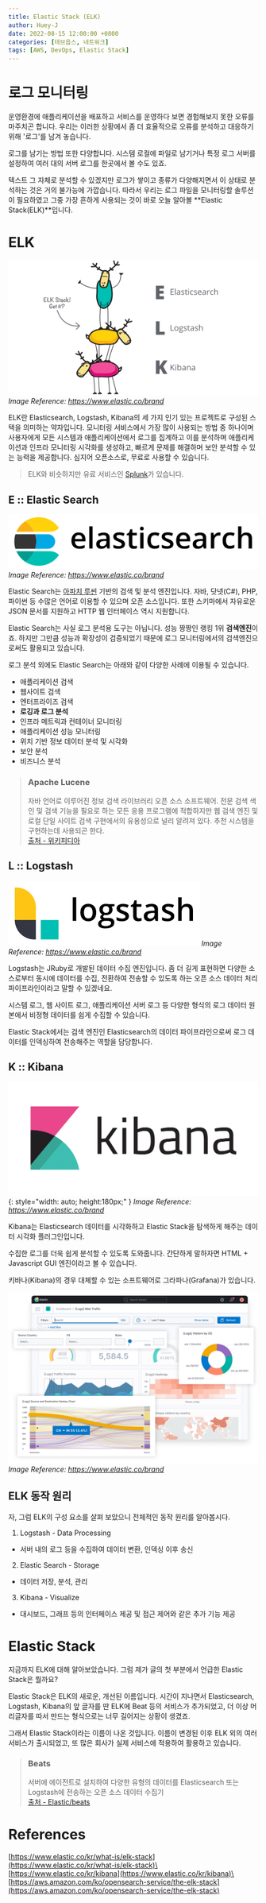 ```yaml
---
title: Elastic Stack (ELK)
author: Huey-J
date: 2022-08-15 12:00:00 +0800
categories: [데브옵스, 네트워크]
tags: [AWS, DevOps, Elastic Stack]
---
```


# 로그 모니터링

운영환경에 애플리케이션을 배포하고 서비스를 운영하다 보면 경험해보지 못한 오류를 마주치곤 합니다.
우리는 이러한 상황에서 좀 더 효율적으로 오류를 분석하고 대응하기 위해 '로그'를 남겨 놓습니다.

로그를 남기는 방법 또한 다양합니다. 시스템 로컬에 파일로 남기거나 특정 로그 서버를 설정하여 여러 대의 서버 로그를 한곳에서 볼 수도 있죠.

텍스트 그 자체로 분석할 수 있겠지만 로그가 쌓이고 종류가 다양해지면서 이 상태로 분석하는 것은 거의 불가능에 가깝습니다.
따라서 우리는 로그 파일을 모니터링할 솔루션이 필요하였고 그중 가장 흔하게 사용되는 것이 바로 오늘 알아볼 **Elastic Stack(ELK)**입니다.


# ELK

![elk stack](/assets/img/elk_stack.png)
_Image Reference: https://www.elastic.co/brand_

ELK란 Elasticsearch, Logstash, Kibana의 세 가지 인기 있는 프로젝트로 구성된 스택을 의미하는 약자입니다.
모니터링 서비스에서 가장 많이 사용되는 방법 중 하나이며 사용자에게 모든 시스템과 애플리케이션에서 로그를 집계하고 이를 분석하며 애플리케이션과 인프라 모니터링 시각화를 생성하고, 빠르게 문제를 해결하며 보안 분석할 수 있는 능력을 제공합니다.
심지어 오픈소스로, 무료로 사용할 수 있습니다.

> ELK와 비슷하지만 유료 서비스인 [Splunk](https://www.splunk.com/en_us/about-splunk.html)가 있습니다.


## E :: Elastic Search

![elastic search](/assets/img/elastic_search.png)
_Image Reference: https://www.elastic.co/brand_

Elastic Search는 [아파치 루씬](#apache-lucene) 기반의 검색 및 분석 엔진입니다.
자바, 닷넷(C#), PHP, 파이썬 등 수많은 언어로 이용할 수 있으며 오픈 소스입니다.
또한 스키마에서 자유로운 JSON 문서를 지원하고 HTTP 웹 인터페이스 역시 지원합니다.

Elastic Search는 사실 로그 분석용 도구는 아닙니다. 성능 짱짱인 랭킹 1위 **검색엔진**이죠.
하지만 그만큼 성능과 확장성이 검증되었기 때문에 로그 모니터링에서의 검색엔진으로써도 활용되고 있습니다.

로그 분석 외에도 Elastic Search는 아래와 같이 다양한 사례에 이용될 수 있습니다.

- 애플리케이션 검색
- 웹사이트 검색
- 엔터프라이즈 검색
- **로깅과 로그 분석**
- 인프라 메트릭과 컨테이너 모니터링
- 애플리케이션 성능 모니터링
- 위치 기반 정보 데이터 분석 및 시각화
- 보안 분석
- 비즈니스 분석

> ### Apache Lucene
> 자바 언어로 이루어진 정보 검색 라이브러리 오픈 소스 소프트웨어.
> 전문 검색 색인 및 검색 기능을 필요로 하는 모든 응용 프로그램에 적합하지만 웹 검색 엔진 및 로컬 단일 사이트 검색 구현에서의 유용성으로 널리 알려져 있다.
> 추천 시스템을 구현하는데 사용되곤 한다.\
> [출처 - 위키피디아](https://ko.wikipedia.org/wiki/아파치_루씬)

## L :: Logstash

![logstash](/assets/img/logstash.png)
_Image Reference: https://www.elastic.co/brand_

Logstash는 JRuby로 개발된 데이터 수집 엔진입니다.
좀 더 길게 표현하면 다양한 소스로부터 동시에
데이터를 수집, 전환하여 전송할 수 있도록 하는 오픈 소스 데이터 처리 파이프라인이라고 말할 수 있겠네요.

시스템 로그, 웹 사이트 로그, 애플리케이션 서버 로그 등 다양한 형식의 로그 데이터 원본에서 비정형 데이터를 쉽게 수집할 수 있습니다.

Elastic Stack에서는 검색 엔진인 Elasticsearch의 데이터 파이프라인으로써 로그 데이터를 인덱싱하여 전송해주는 역할을 담당합니다.

## K :: Kibana

![kibana](/assets/img/kibana.png){: style="width: auto; height:180px;" }
_Image Reference: https://www.elastic.co/brand_

Kibana는 Elasticsearch 데이터를 시각화하고 Elastic Stack을 탐색하게 해주는 데이터 시각화 플러그인입니다.

수집한 로그를 더욱 쉽게 분석할 수 있도록 도와줍니다.
간단하게 말하자면 HTML + Javascript GUI 엔진이라고 볼 수 있습니다.

키바나(Kibana)의 경우 대체할 수 있는 소프트웨어로 그라파나(Grafana)가 있습니다.

![kibana](/assets/img/kibana_example.png)
_Image Reference: https://www.elastic.co/brand_

## ELK 동작 원리

자, 그럼 ELK의 구성 요소를 살펴 보았으니 전체적인 동작 원리를 알아봅시다.

1. Logstash - Data Processing
- 서버 내의 로그 등을 수집하여 데이터 변환, 인덱싱 이후 송신
2. Elastic Search - Storage
- 데이터 저장, 분석, 관리
3. Kibana - Visualize
- 대시보드, 그래프 등의 인터페이스 제공 및 접근 제어와 같은 추가 기능 제공


# Elastic Stack

지금까지 ELK에 대해 알아보았습니다. 그럼 제가 글의 첫 부분에서 언급한 Elastic Stack은 뭘까요?

Elastic Stack은 ELK의 새로운, 개선된 이름입니다.
시간이 지나면서 Elasticsearch, Logstash, Kibana의 앞 글자를 딴 ELK에 Beat 등의 서비스가 추가되었고,
더 이상 머리글자를 따서 만드는 형식으로는 너무 길어지는 상황이 생겼죠.

그래서 Elastic Stack이라는 이름이 나온 것입니다.
이름이 변경된 이후 ELK 외의 여러 서비스가 출시되었고, 또 많은 회사가 실제 서비스에 적용하여 활용하고 있습니다.

> ### Beats
> 서버에 에이전트로 설치하여 다양한 유형의 데이터를 Elasticsearch 또는 Logstash에 전송하는 오픈 소스 데이터 수집기\
> [출처 - Elastic/beats](https://www.elastic.co/kr/beats)


# References

[https://www.elastic.co/kr/what-is/elk-stack](https://www.elastic.co/kr/what-is/elk-stack)\
[https://www.elastic.co/kr/kibana](https://www.elastic.co/kr/kibana)\
[https://aws.amazon.com/ko/opensearch-service/the-elk-stack](https://aws.amazon.com/ko/opensearch-service/the-elk-stack)
